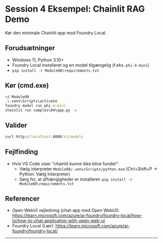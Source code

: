 <!--
CO_OP_TRANSLATOR_METADATA:
{
  "original_hash": "f9e55b8feba71ce09355b66e3a25b6ff",
  "translation_date": "2025-09-22T20:26:19+00:00",
  "source_file": "Module08/samples/04/README.md",
  "language_code": "da"
}
-->
# Session 4 Eksempel: Chainlit RAG Demo

Kør den minimale Chainlit-app mod Foundry Local.

## Forudsætninger
- Windows 11, Python 3.10+
- Foundry Local installeret og en model tilgængelig (f.eks. `phi-4-mini`)
- `pip install -r Module08\requirements.txt`

## Kør (cmd.exe)
```cmd
cd Module08
.\.venv\Scripts\activate
foundry model run phi-4-mini
chainlit run samples\04\app.py -w
```

## Valider
```cmd
curl http://localhost:8000/v1/models
```

## Fejlfinding
- Hvis VS Code viser "chainlit kunne ikke blive fundet":
	- Vælg interpreter `Module08/.venv/Scripts/python.exe` (Ctrl+Shift+P → Python: Vælg Interpreter)
	- Sørg for, at afhængigheder er installeret: `pip install -r Module08\requirements.txt`

## Referencer
- Open WebUI vejledning (chat-app med Open WebUI): https://learn.microsoft.com/azure/ai-foundry/foundry-local/how-to/how-to-chat-application-with-open-web-ui
- Foundry Local (Lær): https://learn.microsoft.com/azure/ai-foundry/foundry-local/

---

